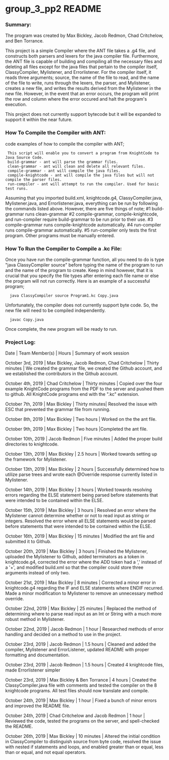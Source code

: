 # group_3_pp2 README 

### Summary:
The program was created by Max Bickley, Jacob Redmon, Chad Critchelow, and Ben Torrance.

This project is a simple Compiler where the ANT file takes a .g4 file, and constructs both parsers and lexers for the java compiler file. Furthermore, the ANT file is capable of building and compiling all the necessary files and deleting all files except for the java files that pertain to the compiler itself, ClassyCompiler, Mylistener, and Errorlistener. For the compiler itself, it reads three arguments; source, the name of the file to read, and the name of the file to write, runs through the lexers, the parser, and Mylistener, creates a new file, and writes the results derived from the Mylistener in the new file. However, in the event that an error occurs, the program will print the row and column where the error occured and halt the program's execution.

This project does not currently support bytecode but it will be expanded to support it within the near future.

### How To Compile the Compiler with ANT:
code examples of how to compile the compiler with ANT;

     This script will enable you to convert a program from KnightCode to Java Source Code.
     build-grammar - ant will parse the grammar files.
     clean-grammar - ant will clean and delete all relevant files.
     compile-grammar - ant will compile the java files.
     compile-knightcode - ant will compile the java files but will not compile the parser files.
     run-compiler - ant will attempt to run the compiler. Used for basic test runs.

Assuming that you imported build.xml, knightcode.g4, ClassyCompiler.java, Mylistener.java, and Errorlistener.java, everything can be run by following the commands listed above. However, there are five things of note;
#1 build-grammar runs clean-grammar
#2 compile-grammar, compile-knightcode, and run-compiler require build-grammar to be run prior to their use.
#3 compile-grammar runs compile-knightcode automatically.
#4 run-compiler runs compile-grammar automatically.
#5 run-compiler only tests the first program. Other programs must be manually entered.

### How To Run the Compiler to Compile a .kc File:
Once you have run the compile-grammar function, all you need to do is type "java ClassyCompiler source" before typing the name of the program to run and the name of the program to create. Keep in mind however, that it is crucial that you specify the file types after entering each file name or else the program will not run correctly. Here is an example of a successful program;

      java ClassyCompiler source Program1.kc Copy.java
      
Unfortunately, the compiler does not currently support byte code. So, the new file will need to be compiled independently.

      javac Copy.java
      
Once complete, the new program will be ready to run.

### Project Log:

Date | Team Member(s) | Hours | Summary of work session

October 3rd, 2019 | Max Bickley, Jacob Redmon, Chad Critchelow | Thirty minutes |  We created the grammar file, we created the Github account, and we established the contributors in the Github account.

October 4th, 2019 | Chad Critchelow | Thirty minutes | Copied over the four example KnightCode programs from the PDF to the server and pushed them to github. All KnightCode programs end with the ".kc" extension.

October 7th, 2019 | Max Bickley | Thirty minutes| Resolved the issue with ESC that prevented the grammar file from running.

October 8th, 2019 | Max Bickley | Two hours | Worked on the the ant file.

October 9th, 2019 | Max Bickley | Two hours |Completed the ant file.

October 10th, 2019 | Jacob Redmon | Five minutes | Added the proper build directories to knightcode.

October 13th, 2019 | Max Bickley | 2.5 hours | Worked towards setting up the framework for Mylistener.

October 13th, 2019 | Max Bickley | 2 hours | Successfully determined how to utilize parse trees and wrote each @Override response currently listed in Mylistener.

October 14th, 2019 | Max Bickley | 3 hours | Worked towards resolving errors regarding the ELSE statement being parsed before statements that were intended to be contained within the ELSE.

October 15th, 2019 | Max Bickley | 3 hours | Resolved an error where the Mylistener cannot determine whether or not to read input as string or integers. Resolved the error where all ELSE statements would be parsed before statements that were intended to be contained within the ELSE.

October 16th, 2019 | Max Bickley | 15 minutes | Modified the ant file and submitted it to Github.

October 20th, 2019 | Max Bickley | 3 hours | Finished the Mylistener, uploaded the Mylistener to Github, added terminators as a token in knightcode.g4, corrected the error where the ADD token had a ',' instead of a '+', and modified build.xml so that the compiler could store three arguments instead of only two.

October 21st, 2019 | Max Bickley | 8 minutes | Corrected a minor error in knightcode.g4 regarding the IF and ELSE statements where ENDIF recurred. Made a minor modification to Mylistener to remove an unnecessary method override.

October 22nd, 2019 | Max Bickley | 25 minutes | Replaced the method of determining where to parse read input as an Int or String with a much more robust method in Mylistener.

October 22nd, 2019 | Jacob Redmon | 1 hour | Researched methods of error handling and decided on a method to use in the project.

October 23rd, 2019 | Jacob Redmon | 1.5 hours | Cleaned and added the compiler, Mylistener and ErrorListener, updated README with proper formatting and documentation.

October 23rd, 2019 | Jacob Redmon | 1.5 hours | Created 4 knightcode files, made Errorlistener simpler

October 23rd, 2019 | Max Bickley & Ben Torrance | 4 hours | Created the ClassyCompiler.java file with comments and tested the compiler on the 8 knightcode programs. All test files should now translate and compile.

October 24th, 2019 | Max Bickley | 1 hour | Fixed a bunch of minor errors and improved the README file.

October 24th, 2019 | Chad Critchelow and Jacob Redmon | 1 hour | Reviewed the code, tested the programs on the server, and spell-checked the README.

October 26th, 2019 | Max Bickley | 10 minutes | Altered the initial condition in ClassyCompiler to distinguish source from byte code, resolved the issue with nested if statements and loops, and enabled greater than or equal, less than or equal, and not equal operators.
